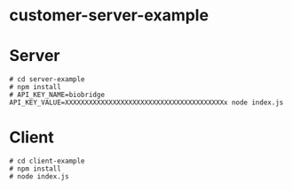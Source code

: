 # customer-server-example

# Server
`# cd server-example`  
`# npm install`  
`# API_KEY_NAME=biobridge API_KEY_VALUE=XXXXXXXXXXXXXXXXXXXXXXXXXXXXXXXXXXXXXXXXx node index.js`  

# Client
`# cd client-example`  
`# npm install`  
`# node index.js`
